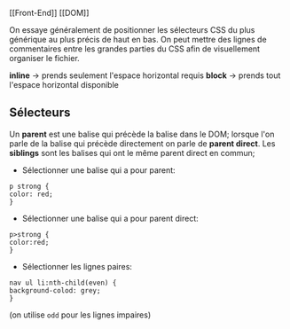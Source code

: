 [[Front-End]]
[[DOM]]

On essaye généralement de positionner les sélecteurs CSS du plus générique au plus précis de haut en bas. On peut mettre des lignes de commentaires entre les grandes parties du CSS afin de visuellement organiser le fichier.

**inline**  -> prends seulement l'espace horizontal requis
**block** -> prends tout l'espace horizontal disponible
## Sélecteurs

Un **parent** est une balise qui précède la balise dans le DOM; lorsque l'on parle de la balise qui précède directement on parle de **parent direct**.
Les **siblings** sont les balises qui ont le même parent direct en commun;

- Sélectionner une balise qui a pour parent:
```
p strong {
color: red;
}
```

- Sélectionner une balise qui a pour parent direct:
```
p>strong {
color:red;
}
```

- Sélectionner les lignes paires: 
```
nav ul li:nth-child(even) {
background-colod: grey;
}
```
(on utilise `odd` pour les lignes impaires)

